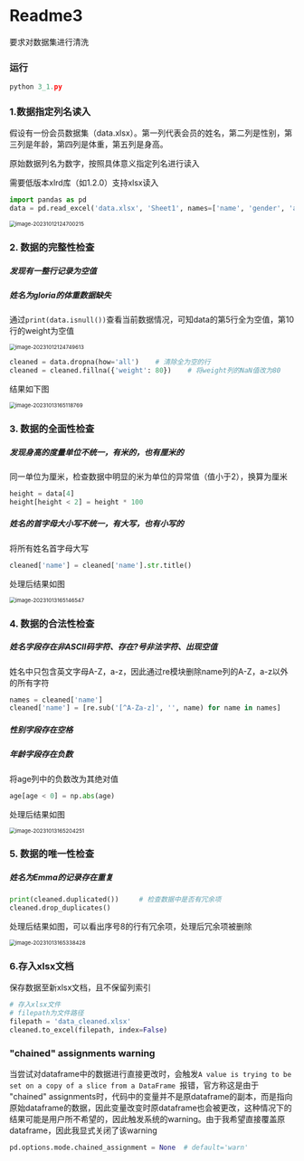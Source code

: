 # Readme3

要求对数据集进行清洗

### 运行

```python
python 3_1.py
```



### 1.数据指定列名读入

假设有一份会员数据集（data.xlsx）。第一列代表会员的姓名，第二列是性别，第三列是年龄，第四列是体重，第五列是身高。

原始数据列名为数字，按照具体意义指定列名进行读入

需要低版本xlrd库（如1.2.0）支持xlsx读入

```python
import pandas as pd
data = pd.read_excel('data.xlsx', 'Sheet1', names=['name', 'gender', 'age', 'weight', 'height'])
```

<img src="C:\Users\yxr\AppData\Roaming\Typora\typora-user-images\image-20231012124700215.png" alt="image-20231012124700215" style="zoom:67%;" />

### **2.** 数据的完整性检查

##### 发现有一整行记录为空值

##### 姓名为gloria的体重数据缺失

通过``print(data.isnull())``查看当前数据情况，可知data的第5行全为空值，第10行的weight为空值

<img src="C:\Users\yxr\AppData\Roaming\Typora\typora-user-images\image-20231012124749613.png" alt="image-20231012124749613" style="zoom:67%;" />

```python
cleaned = data.dropna(how='all')	# 清除全为空的行
cleaned = cleaned.fillna({'weight': 80})	# 将weight列的NaN值改为80
```

结果如下图

<img src="C:\Users\yxr\AppData\Roaming\Typora\typora-user-images\image-20231013165118769.png" alt="image-20231013165118769" style="zoom:67%;" />

### **3.** **数据的全面性检查**

##### 发现身高的度量单位不统一，有米的，也有厘米的

同一单位为厘米，检查数据中明显的米为单位的异常值（值小于2），换算为厘米

```python
height = data[4]
height[height < 2] = height * 100
```

##### 姓名的首字母大小写不统一，有大写，也有小写的

将所有姓名首字母大写

```python
cleaned['name'] = cleaned['name'].str.title()
```

处理后结果如图

<img src="C:\Users\yxr\AppData\Roaming\Typora\typora-user-images\image-20231013165146547.png" alt="image-20231013165146547" style="zoom:67%;" />

### **4.** **数据的合法性检查**

##### 姓名字段存在非ASCII码字符、存在?号非法字符、出现空值

姓名中只包含英文字母A-Z，a-z，因此通过re模块删除name列的A-Z，a-z以外的所有字符

```python
names = cleaned['name']
cleaned['name'] = [re.sub('[^A-Za-z]', '', name) for name in names]  
```

##### 性别字段存在空格

##### 年龄字段存在负数

将age列中的负数改为其绝对值

```python
age[age < 0] = np.abs(age)
```

处理后结果如图

<img src="C:\Users\yxr\AppData\Roaming\Typora\typora-user-images\image-20231013165204251.png" alt="image-20231013165204251" style="zoom:67%;" />

### **5.** **数据的唯一性检查**

##### 姓名为Emma的记录存在重复

```python
print(cleaned.duplicated())		# 检查数据中是否有冗余项
cleaned.drop_duplicates()
```

处理后结果如图，可以看出序号8的行有冗余项，处理后冗余项被删除

<img src="C:\Users\yxr\AppData\Roaming\Typora\typora-user-images\image-20231013165338428.png" alt="image-20231013165338428" style="zoom:67%;" />

### 6.存入xlsx文档

保存数据至新xlsx文档，且不保留列索引

```python
# 存入xlsx文件
# filepath为文件路径
filepath = 'data_cleaned.xlsx'
cleaned.to_excel(filepath, index=False)
```



### "chained" assignments warning

当尝试对dataframe中的数据进行直接更改时，会触发`A value is trying to be set on a copy of a slice from a DataFrame `报错，官方称这是由于 "chained" assignments时，代码中的变量并不是原dataframe的副本，而是指向原始dataframe的数据，因此变量改变时原dataframe也会被更改，这种情况下的结果可能是用户所不希望的，因此触发系统的warning。由于我希望直接覆盖原dataframe，因此我显式关闭了该warning

```python
pd.options.mode.chained_assignment = None  # default='warn'
```

